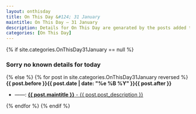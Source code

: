 ```yaml
---
layout: onthisday
title: On This Day &#124; 31 January
maintitle: On This Day — 31 January
description: Details for On This Day are genarated by the posts added to the website so the content is subject to changes/updates over time.
categories: [On This Day]
---
```


{% if site.categories.OnThisDay31January == null %}
<h3>Sorry no known details for today</h3>
{% else %}
{% for post in site.categories.OnThisDay31January reversed %}
<strong>{{ post.before }}{{ post.date | date: "%e %B %Y" }}{{ post.after }}</strong>
<ul>
<li> ——: <a class="{{ post.class }}" href="{{ post.url }}"><strong>{{ post.maintitle }}</strong> - {{ post.post_description }}</a></li>
</ul>
{% endfor %}
{% endif %}

